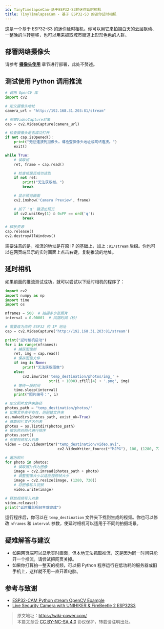 ```yaml
---
id: TinyTimelapseCam-基于ESP32-S3的迷你延时相机
title: TinyTimelapseCam - 基于 ESP32-S3 的迷你延时相机
---
```


这是一个基于 ESP32-S3 的迷你延时相机，你可以用它来拍摄白天的云层飘动、一整晚的斗转星移，也可以用来抓取城市街道上形形色色的人群。

## 部署网络摄像头

请参考 [**摄像头使用**](https://wiki.dfrobot.com.cn/_SKU_DFR0975_FireBeetle_2_Board_ESP32_S3_Advanced_Tutorial#target_12) 章节进行部署，此处不赘述。

## 测试使用 Python 调用推流

```py title="StreamViewer.py"
# 调用 OpenCV 库
import cv2

# 定义摄像头地址
camera_url = "http://192.168.31.203:81/stream"

# 创建VideoCapture对象
cap = cv2.VideoCapture(camera_url)

# 检查摄像头是否成功打开
if not cap.isOpened():
    print("无法连接到摄像头。请检查摄像头地址或网络连接。")
    exit()

while True:
    # 读取帧
    ret, frame = cap.read()

    # 检查帧是否成功读取
    if not ret:
        print("无法获取帧。")
        break

    # 显示预览画面
    cv2.imshow('Camera Preview', frame)

    # 按下 'q' 键退出预览
    if cv2.waitKey(1) & 0xFF == ord('q'):
        break

# 释放资源
cap.release()
cv2.destroyAllWindows()
```

需要注意的是，推流的地址是在原 IP 的基础上，加上 `:81/stream` 后缀。你也可以在网页端显示的实时画面上点击右键，复制推流的地址。

## 延时相机

如果前面的推流测试成功，就可以尝试以下延时相机的程序了：

```py title="TimelapseCam.py"
import cv2
import numpy as np
import time
import os

nframes = 500  # 拍摄多少张照片
interval = 0.00001  # 间隔时间（秒）

# 需要改为你的 ESP32 的 IP 地址
cap = cv2.VideoCapture('http://192.168.31.203:81/stream')

print("延时相机启动")
for i in range(nframes):
    # 捕获图像帧
    ret, img = cap.read()
    # 保存图像文件
    if img is None:
        print("无法获取图像")
    else:
        cv2.imwrite('temp_destination/photos/img_' +
                    str(i + 1000).zfill(4) + '.png', img)
    # 等待一段时间
    time.sleep(interval)
    print("照片编号：", i)

# 定义照片文件夹路径
photos_path = "temp_destination/photos/"
# 如果文件夹不存在，则创建文件夹
os.makedirs(photos_path, exist_ok=True)
# 获取照片文件名列表
photos = os.listdir(photos_path)
# 按名称对照片进行排序
photos.sort()
# 创建视频写入对象
video = cv2.VideoWriter("temp_destination/video.avi",
                        cv2.VideoWriter_fourcc(*"MJPG"), 100, (1280, 720))

# 遍历照片
for photo in photos:
    # 读取照片作为图像
    image = cv2.imread(photos_path + photo)
    # 调整图像大小以适应视频帧大小
    image = cv2.resize(image, (1280, 720))
    # 将图像写入视频
    video.write(image)

# 释放视频写入对象
video.release()
print("延时摄影视频生成完成")
```

运行程序后，你可以在 `temp_destination` 文件夹下找到生成的视频。你也可以修改 `nframes` 和 `interval` 参数，使延时相机可以适用于不同的拍摄场景。

## 疑难解答与建议

- 如果网页端可以显示实时画面，但本地无法抓取推流，这是因为同一时间只能开一个推流，请尝试把网页关掉。
- 如果你打算拍一整天的视频，可以把 Python 程序运行在低功耗的服务器或旧手机上，这样就不用一直开着电脑。

## 参考与致谢

- [ESP32-CAM Python stream OpenCV Example](https://www.hackster.io/onedeadmatch/esp32-cam-python-stream-opencv-example-1cc205)
- [Live Security Camera with UNIHIKER & FireBeetle 2 ESP32S3](https://www.hackster.io/pradeeplogu0/live-security-camera-with-unihiker-firebeetle-2-esp32s3-5d478e)

> 原文地址：<https://wiki-power.com/>  
> 本篇文章受 [CC BY-NC-SA 4.0](https://creativecommons.org/licenses/by/4.0/deed.zh) 协议保护，转载请注明出处。
